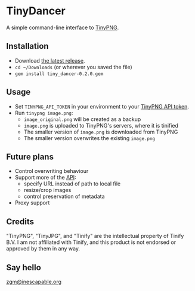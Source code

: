 # TinyDancer

A simple command-line interface to [TinyPNG](https://tinypng.com/).

## Installation

* Download [the latest release](https://github.com/zgracem/tiny-dancer/releases/tag/v0.2.0).
* `cd ~/Downloads` (or wherever you saved the file)
* `gem install tiny_dancer-0.2.0.gem`

## Usage

* Set `TINYPNG_API_TOKEN` in your environment to your [TinyPNG API token](https://tinypng.com/dashboard/api).
* Run `tinypng image.png`:
    * `image_original.png` will be created as a backup
    * `image.png` is uploaded to TinyPNG's servers, where it is tinified
    * The smaller version of `image.png` is downloaded from TinyPNG
    * The smaller version overwrites the existing `image.png`

## Future plans

* Control overwriting behaviour
* Support more of the [API][]:
    * specify URL instead of path to local file
    * resize/crop images
    * control preservation of metadata
* Proxy support

[API]: https://tinypng.com/developers/reference/ruby

## Credits

"TinyPNG", "TinyJPG", and "Tinify" are the intellectual property of Tinify B.V.
I am not affiliated with Tinify, and this product is not endorsed or approved
by them in any way.

## Say hello

[zgm&#x40;inescapable&#x2e;org](mailto:zgm%40inescapable%2eorg)
